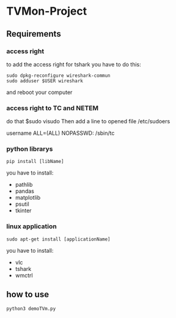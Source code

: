 # TVMon-Project

## Requirements 
### access right 

to add the access right for tshark 
you have to do this: 
```
sudo dpkg-reconfigure wireshark-commun
sudo adduser $USER wireshark
```
and reboot your computer

### access right to TC and NETEM 
do that
$sudo visudo
Then add a line to opened file /etc/sudoers  

username ALL=(ALL) NOPASSWD: /sbin/tc

### python librarys
```
pip install [libName]
```
you have to install:
* pathlib
* pandas
* matplotlib
* psutil
* tkinter

### linux application
``` 
sudo apt-get install [applicationName]
```
you have to install:
* vlc
* tshark
* wmctrl

## how to use 

```
python3 demoTVm.py

```

